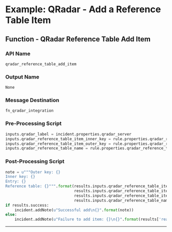 <!--
    DO NOT MANUALLY EDIT THIS FILE
    THIS FILE IS AUTOMATICALLY GENERATED WITH resilient-circuits codegen
-->

# Example: QRadar - Add a Reference Table Item

## Function - QRadar Reference Table Add Item

### API Name
`qradar_reference_table_add_item`

### Output Name
`None`

### Message Destination
`fn_qradar_integration`

### Pre-Processing Script
```python
inputs.qradar_label = incident.properties.qradar_server
inputs.qradar_reference_table_item_inner_key = rule.properties.qradar_ref_table_inner_key
inputs.qradar_reference_table_item_outer_key = rule.properties.qradar_ref_table_outer_key
inputs.qradar_reference_table_name = rule.properties.qradar_reference_table_name
```

### Post-Processing Script
```python
note = u"""Outer key: {}
Inner key: {}
Entry: {}
Reference table: {}""".format(results.inputs.qradar_reference_table_item_outer_key,
                              results.inputs.qradar_reference_table_item_inner_key,
                              results.inputs.qradar_reference_table_item_value, 
                              results.inputs.qradar_reference_table_name)
if results.success:
    incident.addNote(u"Successful add\n{}".format(note))
else:
    incident.addNote(u"Failure to add item: {}\n{}".format(results['reason'], note))
```

---

